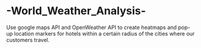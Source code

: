 # -World_Weather_Analysis-
Use google maps API and OpenWeather API to create heatmaps and pop-up location markers for hotels within a certain radius of the cities where our customers travel.
